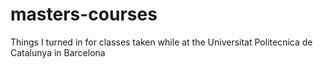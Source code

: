 masters-courses
===============

Things I turned in for classes taken while at the Universitat Politecnica de Catalunya in Barcelona
